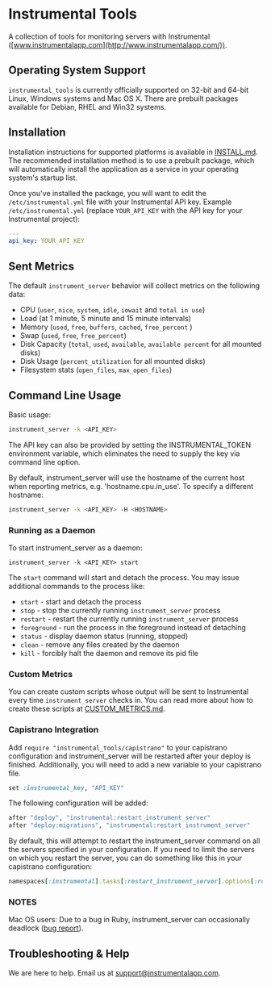# Instrumental Tools

A collection of tools for monitoring servers with Instrumental ([www.instrumentalapp.com](http://www.instrumentalapp.com/)).

## Operating System Support

`instrumental_tools` is currently officially supported on 32-bit and 64-bit Linux, Windows systems and Mac OS X. There are prebuilt packages available for Debian, RHEL and Win32 systems.

## Installation

Installation instructions for supported platforms is available in [INSTALL.md](INSTALL.md). The recommended installation method is to use a prebuilt package, which will automatically install the application as a service in your operating system's startup list.

Once you've installed the package, you will want to edit the `/etc/instrumental.yml` file with your Instrumental API key. Example `/etc/instrumental.yml` (replace `YOUR_API_KEY` with the API key for your Instrumental project):

```yaml
---
api_key: YOUR_API_KEY
```

## Sent Metrics

The default `instrument_server` behavior will collect metrics on the following data:

* CPU (`user`, `nice`, `system`, `idle`, `iowait` and `total in use`)
* Load (at 1 minute, 5 minute and 15 minute intervals)
* Memory (`used`, `free`, `buffers`, `cached`, `free_percent` )
* Swap (`used`, `free`, `free_percent`)
* Disk Capacity (`total`, `used`, `available`, `available percent` for all mounted disks)
* Disk Usage (`percent_utilization` for all mounted disks)
* Filesystem stats (`open_files`, `max_open_files`)

## Command Line Usage

Basic usage:

```sh
instrument_server -k <API_KEY>
```

The API key can also be provided by setting the INSTRUMENTAL_TOKEN environment variable, which eliminates the need to supply the key via command line option.

By default, instrument_server will use the hostname of the current host when reporting metrics, e.g. 'hostname.cpu.in_use'. To specify a different hostname:

```sh
instrument_server -k <API_KEY> -H <HOSTNAME>
```

### Running as a Daemon

To start instrument_server as a daemon:

```
instrument_server -k <API_KEY> start
```

The `start` command will start and detach the process. You may issue additional commands to the process like:

* `start` - start and detach the process
* `stop` - stop the currently running `instrument_server` process
* `restart` - restart the currently running `instrument_server` process
* `foreground` - run the process in the foreground instead of detaching
* `status` - display daemon status (running, stopped)
* `clean` - remove any files created by the daemon
* `kill` - forcibly halt the daemon and remove its pid file

### Custom Metrics

You can create custom scripts whose output will be sent to Instrumental every time `instrument_server` checks in. You can read more about how to create these scripts at [CUSTOM_METRICS.md](CUSTOM_METRICS.md).


### Capistrano Integration

Add `require "instrumental_tools/capistrano"` to your capistrano
configuration and instrument_server will be restarted after your
deploy is finished. Additionally, you will need to add a new variable
to your capistrano file.

```ruby
set :instrumental_key, "API_KEY"
```

The following configuration will be added:

```ruby
after "deploy", "instrumental:restart_instrument_server"
after "deploy:migrations", "instrumental:restart_instrument_server"
```

By default, this will attempt to restart the instrument_server command
on all the servers specified in your configuration. If you need to
limit the servers on which you restart the server, you can do
something like this in your capistrano configuration:

```ruby
namespaces[:instrumental].tasks[:restart_instrument_server].options[:roles] = [:web, :worker]
```

### NOTES

Mac OS users: Due to a bug in Ruby, instrument_server can occasionally deadlock ([bug report](http://bugs.ruby-lang.org/issues/5811)).

## Troubleshooting & Help

We are here to help. Email us at [support@instrumentalapp.com](mailto:support@instrumentalapp.com).
